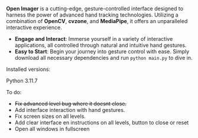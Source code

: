 **Open Imager** is a cutting-edge, gesture-controlled interface designed to harness the power of advanced hand tracking technologies. Utilizing a combination of **OpenCV**, **cvzone**, and **MediaPipe**, it offers an unparalleled interactive experience.

- **Engage and Interact**: Immerse yourself in a variety of interactive applications, all controlled through natural and intuitive hand gestures.
- **Easy to Start**: Begin your journey into gesture control with ease. Simply download all necessary dependencies and run `python main.py` to dive in.

Installed versions:

Python 3.11.7

To do:
- <s>Fix advanced level bug where it doesnt close. </s>
- Add interface interaction with hand gestures.
- Fix screen sizes on all levels.
- Add clear interface en instructions on all levels, button to close or reset
- Open all windows in fullscreen
